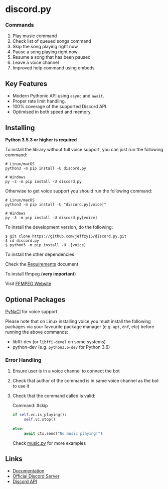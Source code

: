 # discord.py 

### Commands

1. Play music command
2. Check list of queued songs command
3. Skip the song playing right now
4. Pause a song playing right now
5. Resume a song that has been paused
6. Leave a voice channel
7. Improved help command using embeds

Key Features
-------------

- Modern Pythonic API using ``async`` and ``await``.
- Proper rate limit handling.
- 100% coverage of the supported Discord API.
- Optimised in both speed and memory.

Installing
----------

**Python 3.5.3 or higher is required**

To install the library without full voice support, you can just run the following command:

    # Linux/macOS
    python3 -m pip install -U discord.py

    # Windows
    py -3 -m pip install -U discord.py

Otherwise to get voice support you should run the following command:

    # Linux/macOS
    python3 -m pip install -U "discord.py[voice]"

    # Windows
    py -3 -m pip install -U discord.py[voice]


To install the development version, do the following:

    $ git clone https://github.com/jeffzy15/discord.py.git
    $ cd discord.py
    $ python3 -m pip install -U .[voice]
    
 
To install the other dependencies
 
 Check the [Requirements](https://github.com/jeffzy15/discord.py/blob/master/requirements.txt) document
 
 
To install ffmpeg (**very important**)
 
Visit [FFMPEG Website](https://www.ffmpeg.org/)
 
Optional Packages
-----------------

[PyNaCl](https://pypi.org/project/PyNaCl) for voice support

Please note that on Linux installing voice you must install the following packages via your favourite package manager (e.g. ``apt``, ``dnf``, etc) before running the above commands:

* libffi-dev (or ``libffi-devel`` on some systems)
* python-dev (e.g. ``python3.6-dev`` for Python 3.6)

### Error Handling

1. Ensure user is in a voice channel to connect the bot
2. Check that author of the command is in same voice channel as the bot to use it
3. Check that the command called is valid:

   Command: #skip
   
   ```python
   if self.vc.is_playing():
        self.vc.stop()
      
   else:
        await ctx.send("No music playing!")
   ```
         
   Check [music.py](https://github.com/jeffzy15/discord.py/blob/master/music.py) for more examples


Links
------

- [Documentation](https://discordpy.readthedocs.io/en/latest/index.html)
- [Official Discord Server](https://discord.gg/r3sSKJJ)
- [Discord API](https://discord.gg/discord-api)

